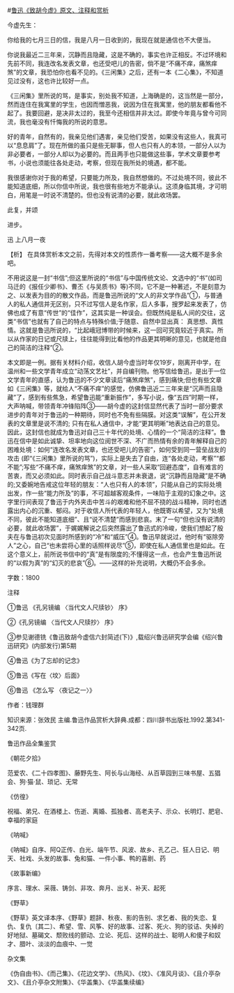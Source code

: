 #[鲁迅《致胡今虚》原文、注释和赏析](https://www.vrrw.net/wx/9467.html)

今虚先生：

你给我的七月三日的信，我是八月一日收到的，我现在就是通信也不大便当。

你说我最近二三年来，沉静而且隐藏，这是不确的，事实也许正相反。不过环境和先前不同，我连改名发表文章，也还受吧儿的告密，倘不是“不痛不痒，痛煞痒煞”的文章，我恐怕你也看不见的。《三闲集》之后，还有一本《二心集》，不知道见过没有，这也许比较好一点。

《三闲集》里所说的骂，是事实，别处我不知道，上海确是的，这当然是一部分，然而连住在我寓里的学生，也因而憎恶我，说因为住在我寓里，他的朋友都看他不起了。我要回避，是决非太过的，我至今还相信并非太过。即使今年竟与曾今可同流，我也毫没有忏悔我的所说的意思。

好的青年，自然有的，我亲见他们遇害，亲见他们受苦，如果没有这些人，我真可以“息息肩”了。现在所做的虽只是些无聊事，但人也只有人的本领，一部分人以为非必要者，一部分人却以为必要的。而且两手也只能做这些事，学术文章要参考书，小说也须能往各处走动，考察，但现在我所处的境遇，都不能。

我很感谢你对于我的希望，只要能力所及，我自然想做的。不过处境不同，彼此不能知道底细，所以你信中所说，我也很有些地方不能承认。这须身临其境，才可明白，用笔是一时说不清楚的。但也没有说清的必要，就此收场罢。

此复，并颂

进步。

迅 上八月一夜



【析】 在具体赏析本文之前，先得对本文的性质作一番考察——这大概不是多余吧。

不用说这是一封“书信”;但这里所说的“书信”与中国传统文论、文选中的“书”(如司马迁的《报任少卿书》、曹丕《与吴质书》等)不同，它不是一种著述，不是刻意为之、以发表为目的的散文作品，而是鲁迅所说的“文人的非文学作品”①，与普通人的私人通信并无区别，只不过写信人是名作家，后人多事，搜罗起来发表了，仿佛也成了有意“传世”的“佳作”，这其实是一种误会。但既然纯是私人间的交往，这类“书信”也就有了自己的特点与特殊价值;于随意、自然中显出真： 真思想、真性情。这就是鲁迅所说的，“比起峨冠博带的时候来，这一回可究竟较近于真实。所以从作家的日记或尺牍上，往往能得到比看他的作品更其明晰的意见，也就是他自己的简洁的注释”②。

本文即是一例。据有关材料介绍，收信人胡今虚当时年仅19岁，刚离开中学，在温州和一些文学青年成立“动荡文艺社”，并自编刊物。他写信给鲁迅，是出于一位文学青年的直感，认为鲁迅的不少文章读后“痛煞痒煞”，感到痛快;但也有些文章如《三闲集》等，就给人“不痛不痒”的感觉，仿佛鲁迅近二三年来是“沉声而且隐藏”了，感到有些焦急，希望鲁迅能“重新振作”，多写小说，像“五四”时期一样，大声呐喊，带领青年冲锋陷阵③——胡今虚的这封信显然代表了当时一部分要求进步的青年对于鲁迅的一种期待，同时也不免有些隔膜。对这类“误解”，在公开发表的文章里是说不清的; 只有在私人通信中，才能“更其明晰”地表达自己的意见。因此，这封信也就成为鲁迅对自己三十年代的处境、心情的一个“简洁的注释”。鲁迅在信中是如此诚挚、坦率地向这位阅世不深、不广而热情有余的青年解释自己的困难处境：如何“连改名发表文章，也还受吧儿的告密”，如何受到同一营垒战友的攻击 (即“《三闲集》里所说的骂”)，实际上是失去了自由，连“各处走动，考察”“都不能”;写些“不痛不痒，痛煞痒煞”的文章，对一些人采取“回避态度”，自有难言的苦衷，而又必须如此。同时表示自己战斗意志并未衰退，说“沉静而且隐藏”是不确的;又委婉地告戒这位年轻的朋友：“人也只有人的本领”，只能从自己的实际处境出发，作一些“能力所及”的事，不可超越客观条件，一味陷于主观的幻象之中。这字里行间表现了鲁迅于内外夹击中苦斗的艰难和他不屈不挠的战斗精神，同时也透露出内心的沉重、郁闷。对于收信人所代表的年轻人，他既寄以希望，又为“处境不同，彼此不能知道底细”、且“说不清楚”而感到悲哀。末了一句“但也没有说清的必要，就此收场罢”，于娓娓解说之后突然露出了鲁迅式的冷峻，使我们想起了殷夫在与鲁迅初次见面时所感到的“冷”和“威压”④。鲁迅早就说过，他时有“驱除旁人”之心，自己“也未尝将心里的话照样说尽”⑤，即使在私人通信里也是如此。在这个意义上，前所说书信中的“真”是有限度的;不懂得这一点，也会产生鲁迅所说的“以假为真”的“幻灭的悲哀”⑥。——这样的补充说明，大概仍不会多余。

字数：1800

注释

①鲁迅 《孔另镜编 〈当代文人尺牍钞〉 序》

②《孔另镜编 〈当代文人尺牍抄〉 序》

③参见谢德铣《鲁迅致胡今虚信六封简述(下)》,载绍兴鲁迅研究学会编《绍兴鲁迅研究》(内部发行)第5期

④鲁迅《为了忘却的记念》

⑤鲁迅《写在〈坟〉后面》

⑥鲁迅 《怎么写 〈夜记之一〉》

作者：钱理群

知识来源：张效民 主编.鲁迅作品赏析大辞典.成都：四川辞书出版社.1992.第341-342页.

鲁迅作品全集鉴赏

《朝花夕拾》

范爱农、《二十四孝图》、藤野先生、阿长与山海经、从百草园到三味书屋、五猖会、狗·猫·鼠、琐记、无常

《仿徨》

祝福、弟兄、在酒楼上、伤逝、离婚、孤独者、高老夫子、示众、长明灯、肥皂、幸福的家庭

《呐喊》

《呐喊》自序、阿Q正传、白光、端午节、风波、故乡、孔乙己、狂人日记、明天、社戏、头发的故事、兔和猫、一件小事、鸭的喜剧、药

《故事新编》

序言、理水、采薇、铸剑、非攻、奔月、出关、补天、起死

《野草》

《野草》英文译本序、《野草》题辞、秋夜、影的告别、求乞者、我的失恋、复仇、复仇〔其二〕、希望、雪、风筝、好的故事、过客、死火、狗的驳诘、失掉的好地狱、墓碣文、颓败线的颤动、立论、死后、这样的战士、聪明人和傻子和奴才、腊叶、淡淡的血痕中、一觉

杂文集

《伪自由书》、《而己集》、《花边文学》、《热风》、《坟》、《准风月谈》、《且介亭杂文》、《且介亭杂文附集》、《华盖集》、《华盖集续编》

